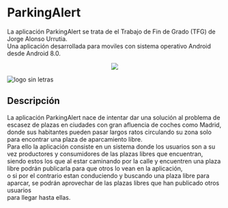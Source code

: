 # ParkingAlert
La aplicación ParkingAlert se trata de el Trabajo de Fin de Grado (TFG) de Jorge Alonso Urrutia.  
Una aplicación desarrollada para moviles con sistema operativo Android desde Android 8.0.  
<p align="center">
 <img src="https://user-images.githubusercontent.com/56297403/190228286-78c4b174-28f7-44f0-87ff-76c24534fb6c.PNG">
</p>

  ![logo sin letras](https://user-images.githubusercontent.com/56297403/190228286-78c4b174-28f7-44f0-87ff-76c24534fb6c.PNG)

## Descripción  
La aplicación ParkingAlert nace de intentar dar una solución al problema de escasez de plazas en ciudades con gran afluencia de coches como Madrid,  
donde sus habitantes pueden pasar largos ratos circulando su zona solo para encontrar una plaza de aparcamiento libre.  
Para ello la aplicación consiste en un sistema donde los usuarios son a su vez productores y consumidores de las plazas libres que encuentran,  
siendo estos los que al estar caminando por la calle y encuentren una plaza libre podrán publicarla para que otros lo vean en la aplicación,  
o si por el contrario estan conduciendo y buscando una plaza libre para aparcar, se podrán aprovechar de las plazas libres que han publicado otros usuarios  
para llegar hasta ellas.

